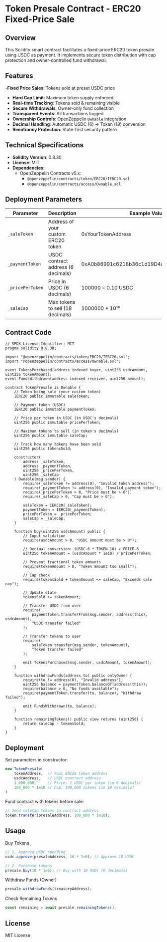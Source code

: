 # Token Presale Contract - ERC20 Fixed-Price Sale

## Overview
This Solidity smart contract facilitates a fixed-price ERC20 token presale using USDC as payment. It implements secure token distribution with cap protection and owner-controlled fund withdrawal.

## Features
-**Fixed Price Sales**: Tokens sold at preset USDC price
- **Hard Cap Limit**: Maximum token supply enforced
- **Real-time Tracking**: Tokens sold & remaining visible
- **Secure Withdrawals**: Owner-only fund collection
- **Transparent Events**: All transactions logged
- **Ownership Controls**: OpenZeppelin `Ownable` integration
- **Decimal Handling**: Automatic USDC (6) → Token (18) conversion
- **Reentrancy Protection**: State-first security pattern

## Technical Specifications
- **Solidity Version**: 0.8.30
- **License**: MIT
- **Dependencies**:
  - OpenZeppelin Contracts v5.x:
    - `@openzeppelin/contracts/token/ERC20/IERC20.sol`
    - `@openzeppelin/contracts/access/Ownable.sol`

## Deployment Parameters
| Parameter         | Description                                  | Example Value        |
|-------------------|----------------------------------------------|----------------------|
| `_saleToken`      | Address of your custom ERC20 token           | 0xYourTokenAddress  |
| `_paymentToken`   | USDC contract address (6 decimals)           | 0xA0b86991c6218b36c1d19D4a2e9Eb0cE3606eB48 |
| `_pricePerToken`  | Price in USDC (6 decimals)                   | 100000 = 0.10 USDC  |
| `_saleCap`        | Max tokens to sell (18 decimals)             | 1000000 * 10¹⁸      |

## Contract Code
```solidity
// SPDX-License-Identifier: MIT
pragma solidity 0.8.30;

import "@openzeppelin/contracts/token/ERC20/IERC20.sol";
import "@openzeppelin/contracts/access/Ownable.sol";

event TokensPurchased(address indexed buyer, uint256 usdcAmount, uint256 tokenAmount);
event FundsWithdrawn(address indexed receiver, uint256 amount);

contract TokenPresale is Ownable {
    // Token being sold (your custom token)
    IERC20 public immutable saleToken;

    // Payment token (USDC)
    IERC20 public immutable paymentToken;

    // Price per token in USDC (in USDC's decimals)
    uint256 public immutable pricePerToken;

    // Maximum tokens to sell (in token's decimals)
    uint256 public immutable saleCap;

    // Track how many tokens have been sold
    uint256 public tokensSold;

    constructor(
        address _saleToken,
        address _paymentToken,
        uint256 _pricePerToken,
        uint256 _saleCap
    ) Ownable(msg.sender) {
        require(_saleToken != address(0), "Invalid token address");
        require(_paymentToken != address(0), "Invalid payment token");
        require(_pricePerToken > 0, "Price must be > 0");
        require(_saleCap > 0, "Cap must be > 0");

        saleToken = IERC20(_saleToken);
        paymentToken = IERC20(_paymentToken);
        pricePerToken = _pricePerToken;
        saleCap = _saleCap;
    }

    function buy(uint256 usdcAmount) public {
        // Input validation
        require(usdcAmount > 0, "USDC amount must be > 0");

        // Decimal conversion: (USDC-6 * TOKEN-18) / PRICE-6
        uint256 tokenAmount = (usdcAmount * 1e18) / pricePerToken;

        // Prevent fractional token amounts
        require(tokenAmount > 0, "Token amount too small");

        // Cap check
        require(tokensSold + tokenAmount <= saleCap, "Exceeds sale cap");

        // Update state
        tokensSold += tokenAmount;

        // Transfer USDC from user
        require(
            paymentToken.transferFrom(msg.sender, address(this), usdcAmount),
            "USDC transfer failed"
        );

        // Transfer tokens to user
        require(
            saleToken.transfer(msg.sender, tokenAmount),
            "Token transfer failed"
        );

        emit TokensPurchased(msg.sender, usdcAmount, tokenAmount);
    }

    function withdrawFunds(address to) public onlyOwner {
        require(to != address(0), "Invalid address");
        uint256 balance = paymentToken.balanceOf(address(this));
        require(balance > 0, "No funds available");
        require(paymentToken.transfer(to, balance), "Withdraw failed");

        emit FundsWithdrawn(to, balance);
    }

    function remainingTokens() public view returns (uint256) {
        return saleCap - tokensSold;
    }
}
```
## Deployment
Set parameters in constructor:

```javascript
new TokenPresale(
    tokenAddress,  // Your ERC20 token address
    usdcAddress,   // USDC contract address
    1_000_000,     // Price: 1 USDC per token (in 6 decimals)
    100_000 * 1e18 // Cap: 100,000 tokens (in 18 decimals)
)
```
Fund contract with tokens before sale:

```javascript
// Send saleCap tokens to contract address
token.transfer(presaleAddress, 100_000 * 1e18);
```
## Usage
Buy Tokens
```javascript
// 1. Approve USDC spending
usdc.approve(presaleAddress, 10 * 1e6); // Approve 10 USDC

// 2. Purchase tokens
presale.buy(10 * 1e6); // Buy with 10 USDC (6 decimals)
```
Withdraw Funds (Owner)
```javascript
presale.withdrawFunds(treasuryAddress);
```
Check Remaining Tokens
```javascript
const remaining = await presale.remainingTokens();
```
## License
MIT License
